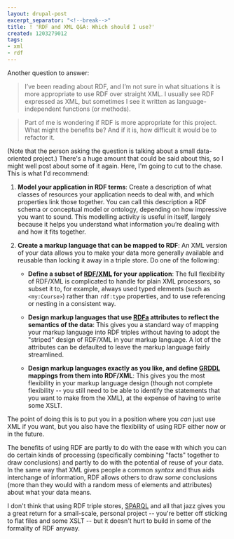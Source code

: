 ```yaml
---
layout: drupal-post
excerpt_separator: "<!--break-->"
title: ! 'RDF and XML Q&A: Which should I use?'
created: 1203279012
tags:
- xml
- rdf
---
```

Another question to answer:

> I’ve been reading about RDF, and I’m not sure in what situations it is more appropriate to use RDF over straight XML. I usually see RDF expressed as XML, but sometimes I see it written as language-independent functions (or methods).

> Part of me is wondering if RDF is more appropriate for this project. What might the benefits be? And if it is, how difficult it would be to refactor it.

(Note that the person asking the question is talking about a small data-oriented project.) There's a huge amount that could be said about this, so I might well post about some of it again. Here, I'm going to cut to the chase. This is what I'd recommend:

 1. **Model your application in RDF terms**: Create a description of what classes of resources your application needs to deal with, and which properties link those together. You can call this description a RDF schema or conceptual model or ontology, depending on how impressive you want to sound. This modelling activity is useful in itself, largely because it helps you understand what information you’re dealing with and how it fits together.

 2. **Create a markup language that can be mapped to RDF**: An XML version of your data allows you to make your data more generally available and reusable than locking it away in a triple store. Do one of the following:

      * **Define a subset of [RDF/XML][1] for your application**: The full flexibility of RDF/XML is complicated to handle for plain XML processors, so subset it to, for example, always used typed elements (such as `<my:Course>`) rather than `rdf:type` properties, and to use referencing or nesting in a consistent way.

      * **Design markup languages that use [RDFa][2] attributes to reflect the semantics of the data**: This gives you a standard way of mapping your markup language into RDF triples without having to adopt the "striped" design of RDF/XML in your markup language. A lot of the attributes can be defaulted to leave the markup language fairly streamlined.

      * **Design markup languages exactly as you like, and define [GRDDL][3] mappings from them into RDF/XML**: This gives you the most flexibility in your markup language design (though not complete flexibility -- you still need to be able to identify the statements that you want to make from the XML), at the expense of having to write some XSLT.

The point of doing this is to put you in a position where you *can* just use XML if you want, but you also have the flexibility of using RDF either now or in the future.

The benefits of using RDF are partly to do with the ease with which you can do certain kinds of processing (specifically combining "facts" together to draw conclusions) and partly to do with the potential of reuse of your data. In the same way that XML gives people a common *syntax* and thus aids interchange of information, RDF allows others to draw *some* conclusions (more than they would with a random mess of elements and attributes) about what your data means.

I don't think that using RDF triple stores, [SPARQL][4] and all that jazz gives you a great return for a small-scale, personal project -- you're better off sticking to flat files and some XSLT -- but it doesn't hurt to build in some of the formality of RDF anyway.

[1]: http://www.w3.org/TR/rdf-syntax-grammar/ "W3C Recommendation: RDF/XML Syntax Specification"
[2]: http://www.w3.org/TR/xhtml-rdfa-primer/ "W3C Working Draft: RDFa Primer"
[3]: http://www.w3.org/TR/grddl/ "W3C Recommendation: Gleaning Resource Descriptions from Dialects of Languages (GRDDL)"
[4]: http://www.w3.org/TR/rdf-sparql-query/ "W3C Recommendation: SPARQL Query Language for RDF"
